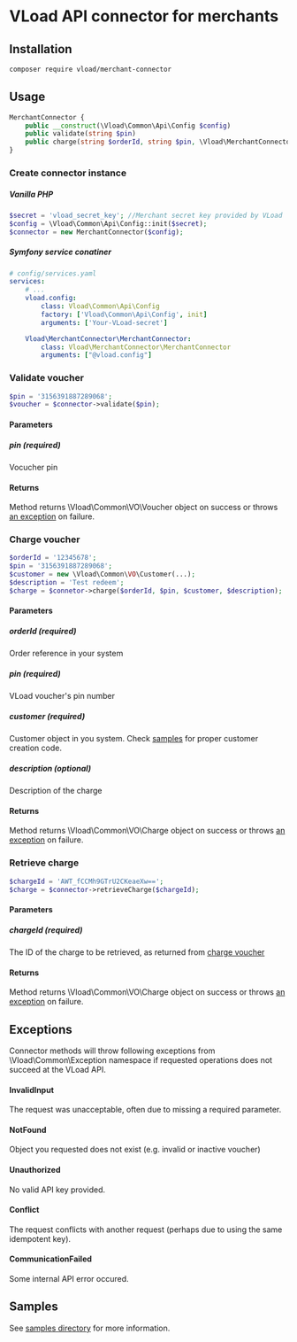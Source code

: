 # VLoad API connector for merchants
## Installation
```bash
composer require vload/merchant-connector
```
## Usage
```php
MerchantConnector {
    public __construct(\Vload\Common\Api\Config $config)
    public validate(string $pin)
    public charge(string $orderId, string $pin, \Vload\MerchantConnector\VO\Customer $customer [, string $description)
}
```
### Create connector instance
##### Vanilla PHP
```php
$secret = 'vload_secret_key'; //Merchant secret key provided by VLoad
$config = \Vload\Common\Api\Config::init($secret);
$connector = new MerchantConnector($config);
```
##### Symfony service conatiner
```yaml
# config/services.yaml
services:
    # ...
    vload.config:
        class: Vload\Common\Api\Config
        factory: ['Vload\Common\Api\Config', init]
        arguments: ['Your-VLoad-secret']

    Vload\MerchantConnector\MerchantConnector:
        class: Vload\MerchantConnector\MerchantConnector
        arguments: ["@vload.config"]
```
### Validate voucher
```php
$pin = '3156391887289068';
$voucher = $connector->validate($pin);
```
#### Parameters
##### pin (required)
Vocucher pin
#### Returns
Method returns \Vload\Common\VO\Voucher object on success or throws [an exception](#exceptions) on failure.
### Charge voucher
```php
$orderId = '12345678';
$pin = '3156391887289068';
$customer = new \Vload\Common\VO\Customer(...);
$description = 'Test redeem';
$charge = $connetor->charge($orderId, $pin, $customer, $description);
```
#### Parameters
##### orderId (required)
Order reference in your system
##### pin (required)
VLoad voucher's pin number
##### customer (required)
Customer object in you system. Check [samples](/samples) for proper customer creation code.
##### description (optional)
Description of the charge
#### Returns
Method returns \Vload\Common\VO\Charge object on success or throws [an exception](#exceptions) on failure.
### Retrieve charge
```php
$chargeId = 'AWT_fCCMh9GTrU2CKeaeXw==';
$charge = $connector->retrieveCharge($chargeId);
```
#### Parameters
##### chargeId (required)
The ID of the charge to be retrieved, as returned from [charge voucher](#charge-voucher)
#### Returns
Method returns \Vload\Common\VO\Charge object on success or throws [an exception](#exceptions) on failure.
## Exceptions
Connector methods will throw following exceptions from \Vload\Common\Exception namespace if requested operations does not succeed at the VLoad API.
#### InvalidInput
The request was unacceptable, often due to missing a required parameter.
#### NotFound
Object you requested does not exist (e.g. invalid or inactive voucher)
#### Unauthorized
No valid API key provided.
#### Conflict
The request conflicts with another request (perhaps due to using the same idempotent key).
#### CommunicationFailed
Some internal API error occured.
## Samples
See [samples directory](/samples) for more information.

